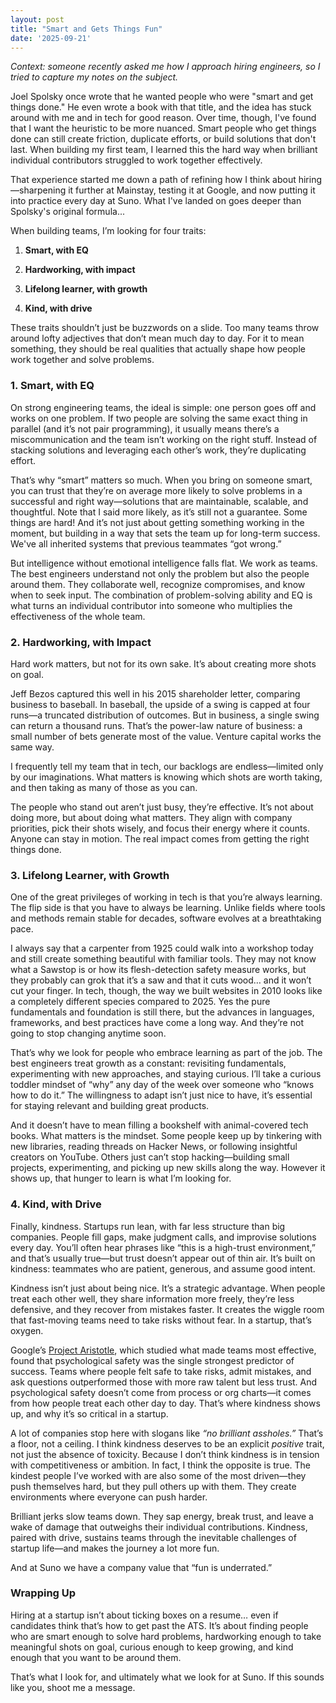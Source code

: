```yaml
---
layout: post
title: "Smart and Gets Things Fun"
date: '2025-09-21'
---
```


*Context: someone recently asked me how I approach hiring engineers, so I tried to capture my notes on the subject.*

Joel Spolsky once wrote that he wanted people who were "smart and get things done." He even wrote a book with that title, and the idea has stuck around with me and in tech for good reason. Over time, though, I've found that I want the heuristic to be more nuanced. Smart people who get things done can still create friction, duplicate efforts, or build solutions that don't last. When building my first team, I learned this the hard way when brilliant individual contributors struggled to work together effectively.

That experience started me down a path of refining how I think about hiring—sharpening it further at Mainstay, testing it at Google, and now putting it into practice every day at Suno. What I've landed on goes deeper than Spolsky's original formula...

When building teams, I’m looking for four traits:

1. **Smart, with EQ**

2. **Hardworking, with impact**

3. **Lifelong learner, with growth**

4. **Kind, with drive**

These traits shouldn’t just be buzzwords on a slide. Too many teams throw around lofty adjectives that don’t mean much day to day. For it to mean something, they should be real qualities that actually shape how people work together and solve problems.

### **1\. Smart, with EQ**

On strong engineering teams, the ideal is simple: one person goes off and works on one problem. If two people are solving the same exact thing in parallel (and it’s not pair programming), it usually means there’s a miscommunication and the team isn’t working on the right stuff. Instead of stacking solutions and leveraging each other’s work, they’re duplicating effort.

That’s why “smart” matters so much. When you bring on someone smart, you can trust that they’re on average more likely to solve problems in a successful and right way—solutions that are maintainable, scalable, and thoughtful. Note that I said more likely, as it’s still not a guarantee. Some things are hard\! And it’s not just about getting something working in the moment, but building in a way that sets the team up for long-term success. We've all inherited systems that previous teammates “got wrong.”

But intelligence without emotional intelligence falls flat. We work as teams. The best engineers understand not only the problem but also the people around them. They collaborate well, recognize compromises, and know when to seek input. The combination of problem-solving ability and EQ is what turns an individual contributor into someone who multiplies the effectiveness of the whole team.

### **2\. Hardworking, with Impact**

Hard work matters, but not for its own sake. It’s about creating more shots on goal.

Jeff Bezos captured this well in his 2015 shareholder letter, comparing business to baseball. In baseball, the upside of a swing is capped at four runs—a truncated distribution of outcomes. But in business, a single swing can return a thousand runs. That’s the power-law nature of business: a small number of bets generate most of the value. Venture capital works the same way.

I frequently tell my team that in tech, our backlogs are endless—limited only by our imaginations. What matters is knowing which shots are worth taking, and then taking as many of those as you can.

The people who stand out aren’t just busy, they’re effective. It’s not about doing more, but about doing what matters. They align with company priorities, pick their shots wisely, and focus their energy where it counts. Anyone can stay in motion. The real impact comes from getting the right things done.

### **3\. Lifelong Learner, with Growth**

One of the great privileges of working in tech is that you’re always learning. The flip side is that you have to always be learning. Unlike fields where tools and methods remain stable for decades, software evolves at a breathtaking pace.

I always say that a carpenter from 1925 could walk into a workshop today and still create something beautiful with familiar tools. They may not know what a Sawstop is or how its flesh-detection safety measure works, but they probably can grok that it’s a saw and that it cuts wood… and it won’t cut your finger. In tech, though, the way we built websites in 2010 looks like a completely different species compared to 2025\. Yes the pure fundamentals and foundation is still there, but the advances in languages, frameworks, and best practices have come a long way. And they’re not going to stop changing anytime soon.

That’s why we look for people who embrace learning as part of the job. The best engineers treat growth as a constant: revisiting fundamentals, experimenting with new approaches, and staying curious. I’ll take a curious toddler mindset of “why” any day of the week over someone who “knows how to do it.” The willingness to adapt isn’t just nice to have, it’s essential for staying relevant and building great products.

And it doesn’t have to mean filling a bookshelf with animal-covered tech books. What matters is the mindset. Some people keep up by tinkering with new libraries, reading threads on Hacker News, or following insightful creators on YouTube. Others just can’t stop hacking—building small projects, experimenting, and picking up new skills along the way. However it shows up, that hunger to learn is what I’m looking for.

### **4\. Kind, with Drive**

Finally, kindness. Startups run lean, with far less structure than big companies. People fill gaps, make judgment calls, and improvise solutions every day. You’ll often hear phrases like “this is a high-trust environment,” and that’s usually true—but trust doesn’t appear out of thin air. It’s built on kindness: teammates who are patient, generous, and assume good intent.

Kindness isn’t just about being nice. It’s a strategic advantage. When people treat each other well, they share information more freely, they’re less defensive, and they recover from mistakes faster. It creates the wiggle room that fast-moving teams need to take risks without fear. In a startup, that’s oxygen.

Google’s [Project Aristotle](https://www.nytimes.com/2016/02/28/magazine/what-google-learned-from-its-quest-to-build-the-perfect-team.html), which studied what made teams most effective, found that psychological safety was the single strongest predictor of success. Teams where people felt safe to take risks, admit mistakes, and ask questions outperformed those with more raw talent but less trust. And psychological safety doesn’t come from process or org charts—it comes from how people treat each other day to day. That’s where kindness shows up, and why it’s so critical in a startup.

A lot of companies stop here with slogans like *“no brilliant assholes.”* That’s a floor, not a ceiling. I think kindness deserves to be an explicit *positive* trait, not just the absence of toxicity. Because I don’t think kindness is in tension with competitiveness or ambition. In fact, I think the opposite is true. The kindest people I’ve worked with are also some of the most driven—they push themselves hard, but they pull others up with them. They create environments where everyone can push harder.

Brilliant jerks slow teams down. They sap energy, break trust, and leave a wake of damage that outweighs their individual contributions. Kindness, paired with drive, sustains teams through the inevitable challenges of startup life—and makes the journey a lot more fun.

And at Suno we have a company value that “fun is underrated.”

### **Wrapping Up**

Hiring at a startup isn’t about ticking boxes on a resume… even if candidates think that’s how to get past the ATS. It’s about finding people who are smart enough to solve hard problems, hardworking enough to take meaningful shots on goal, curious enough to keep growing, and kind enough that you want to be around them.

That’s what I look for, and ultimately what we look for at Suno. If this sounds like you, shoot me a message.

